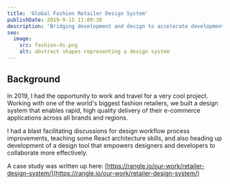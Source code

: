 ```yaml
---
title: 'Global Fashion Retailer Design System'
publishDate: 2019-9-15 11:09:38
description: 'Bridging development and design to accelerate development of a global fashion e-commerce website.'
seo:
  image:
    src: fashion-ds.png
    alt: abstract shapes representing a design system
---
```


## Background

In 2019, I had the opportunity to work and travel for a very cool project. Working with one of the world's biggest fashion retailers, we built a design system that enables rapid, high quality delivery of their e-commerce applications across all brands and regions.

I had a blast facilitating discussions for design workflow process improvements, teaching some React architecture skills, and also heading up development of a design tool that empowers designers and developers to collaborate more effectively.

A case study was written up here: [https://rangle.io/our-work/retailer-design-system/](https://rangle.io/our-work/retailer-design-system/)
